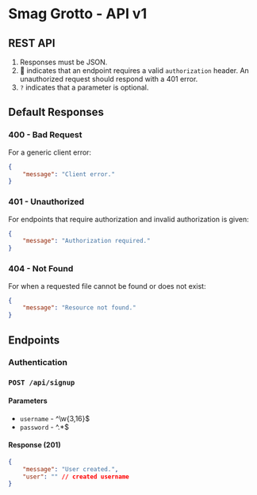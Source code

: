 # Smag Grotto - API v1

## REST API
1. Responses must be JSON.
2. 🔐 indicates that an endpoint requires a valid `authorization` header. An unauthorized request should respond with a 401 error.
3. `?` indicates that a parameter is optional.

## Default Responses

### 400 - Bad Request
For a generic client error:
```json
{
	"message": "Client error."
}
```

### 401 - Unauthorized
For endpoints that require authorization and invalid authorization is given:
```json
{
	"message": "Authorization required."
}
```

### 404 - Not Found
For when a requested file cannot be found or does not exist:
```json
{
	"message": "Resource not found."
}
```

## Endpoints

### Authentication

### `POST /api/signup`
#### Parameters
- `username` - ^\w{3,16}$
- `password` - ^.*$

#### Response (201)
```json
{
	"message": "User created.",
	"user": "" // created username
}
```
